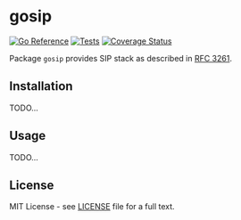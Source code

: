 # gosip

[![Go Reference](https://pkg.go.dev/badge/github.com/ghettovoice/gosip.svg)](https://pkg.go.dev/github.com/ghettovoice/gosip)
[![Tests](https://github.com/ghettovoice/gosip/actions/workflows/test.yml/badge.svg)](https://github.com/ghettovoice/gosip/actions/workflows/test.yml)
[![Coverage Status](https://coveralls.io/repos/github/ghettovoice/gosip/badge.svg?branch=master)](https://coveralls.io/github/ghettovoice/gosip?branch=master)

Package `gosip` provides SIP stack as described in [RFC 3261](https://www.rfc-editor.org/rfc/rfc3261).

## Installation

TODO...

## Usage

TODO...

## License

MIT License - see [LICENSE](./LICENSE) file for a full text.
